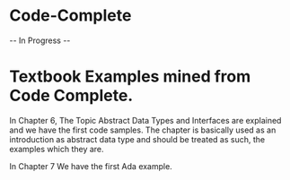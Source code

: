 # Code-Complete
-- In Progress -- 
# Textbook Examples mined from Code Complete.
In Chapter 6, The Topic Abstract Data Types and Interfaces are explained and we have the first code samples. The chapter is basically used as an introduction as abstract data type and should be treated as such, the examples which they are. 

In Chapter 7 We have the first Ada example.  
